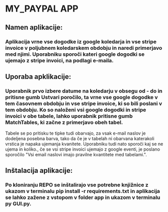 # MY_PAYPAL APP

## Namen aplikacije:
### Aplikacija vrne vse dogodke iz google koledarja in vse stripe invoice v poljubnem koledarskem obdobju in naredi primerjavo med njimi. Uporabniku sporoči kateri google dogodki se ujemajo z stripe invoici, na podlagi e-maila.

## Uporaba apklikacije:
### Uporabnik prvo izbere datume na koledarju v obsegu od - do in pritisne gumb Ustvari poročilo, ta vrne vse google dogodke v tem časovnem obdobju in vse stripe invoice, ki so bili poslani v tem obdobju. Ko so naloženi vsi google dogodki in stripe invoici v obe tabele, lahko uporabnik pritisne gumb MatchTables, ki začne z primerjavo obeh tabel.
Tabele se po pritisku te tipke tudi obarvajo, za vsak e-mail naslov je dodeljena posebna barva, tako da če je v tabelah ni obarvana katerakoli vrstica je napaka ujemanja kvanitete.
Uporabniku tudi nato sporoči kaj se ne ujema in koliko., če se vsi stripe invoici ujemajo z google eventi, je poslano sporočilo "Vsi email naslovi imajo pravilne kvantitete med tabelami.".

## Inštalacija aplikacije:
### Po kloniranju REPO se inštalirajo vse potrebne knjižnice z ukazom v terminalu pip install -r requirements.txt in aplikacija se lahko zažene z vstopom v folder app in ukazom v terminalu py GUI.py.
